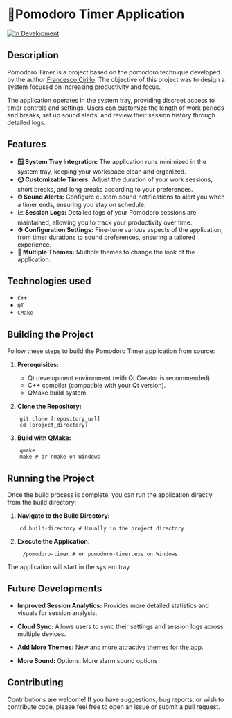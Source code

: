 # 🍎Pomodoro Timer Application

[![In Development](https://img.shields.io/badge/Status-In%20Development-yellow)](https://shields.io/)

## Description

Pomodoro Timer is a project based on the pomodoro technique developed by the author [Francesco Cirillo](https://www-pomodorotechnique-com.translate.goog/the-pomodoro-technique-book/?_x_tr_sl=en&_x_tr_tl=pt&_x_tr_hl=pt&_x_tr_pto=tc). The objective of this project was to design a system focused on increasing productivity and focus.

The application operates in the system tray, providing discreet access to timer controls and settings. Users can customize the length of work periods and breaks, set up sound alerts, and review their session history through detailed logs.

## Features

-   **🪟 System Tray Integration:** The application runs minimized in the system tray, keeping your workspace clean and organized.
-   **⏲️ Customizable Timers:** Adjust the duration of your work sessions, short breaks, and long breaks according to your preferences.
-   **⏰ Sound Alerts:** Configure custom sound notifications to alert you when a timer ends, ensuring you stay on schedule.
-   **📈 Session Logs:** Detailed logs of your Pomodoro sessions are maintained, allowing you to track your productivity over time.
-   **⚙️ Configuration Settings:** Fine-tune various aspects of the application, from timer durations to sound preferences, ensuring a tailored experience.
- **🎨 Multiple Themes:** Multiple themes to change the look of the application.

## Technologies used

- ``C++``
- ``QT``
- ``CMake``

## Building the Project

Follow these steps to build the Pomodoro Timer application from source:

1.  **Prerequisites:**
    -   Qt development environment (with Qt Creator is recommended).
    -   C++ compiler (compatible with your Qt version).
    -   QMake build system.

2.  **Clone the Repository:**
```
    git clone [repository_url]
    cd [project_directory]
```
3.  **Build with QMake:**
```
    qmake
    make # or nmake on Windows 
```
## Running the Project

Once the build process is complete, you can run the application directly from the build directory:

1.  **Navigate to the Build Directory:**
```
    cd build-directory # Usually in the project directory
```
2.  **Execute the Application:**
```
    ./pomodoro-timer # or pomodoro-timer.exe on Windows
```
The application will start in the system tray.

## Future Developments

- **Improved Session Analytics:** Provides more detailed statistics and visuals for session analysis.

- **Cloud Sync:** Allows users to sync their settings and session logs across multiple devices.

- **Add More Themes:** New and more attractive themes for the app.

- **More Sound:** Options: More alarm sound options

## Contributing

Contributions are welcome! If you have suggestions, bug reports, or wish to contribute code, please feel free to open an issue or submit a pull request.
